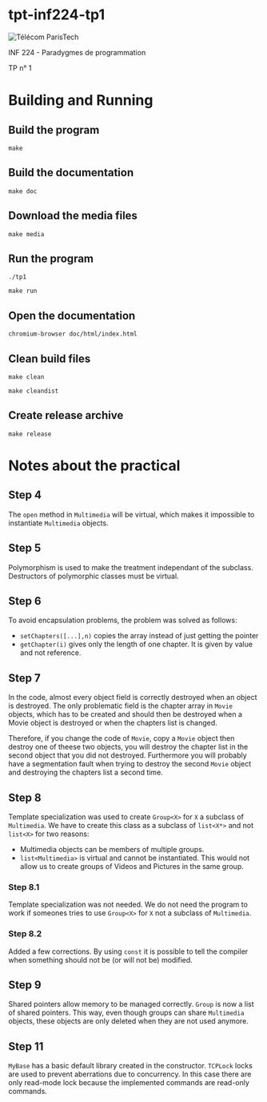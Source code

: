 # tpt-inf224-tp1

![Télécom ParisTech][tpt]

INF 224 - Paradygmes de programmation

TP n° 1

[tpt]: https://www.telecom-paristech.fr/fileadmin/maq14/img/logo.png

# Building and Running

## Build the program

```
make
```

## Build the documentation

```
make doc
```

## Download the media files

```
make media
```

## Run the program

```
./tp1
```

```
make run
```

## Open the documentation

```
chromium-browser doc/html/index.html
```

## Clean build files

```
make clean
```

```
make cleandist
```

## Create release archive

```
make release
```

# Notes about the practical

## Step 4

The `open` method in `Multimedia` will be virtual, which makes it impossible to instantiate `Multimedia` objects.

## Step 5

Polymorphism is used to make the treatment independant of the subclass. Destructors of polymorphic classes must be virtual.

## Step 6

To avoid encapsulation problems, the problem was solved as follows:
* `setChapters([...],n)` copies the array instead of just getting the pointer
* `getChapter(i)` gives only the length of one chapter. It is given by value and not reference.

## Step 7

In the code, almost every object field is correctly destroyed when an object is destroyed. The only problematic field is the chapter array in `Movie` objects, which has to be created and should then be destroyed when a Movie object is destroyed or when the chapters list is changed.

Therefore, if you change the code of `Movie`, copy a `Movie` object then destroy one of theese two objects, you will destroy the chapter list in the second object that you did not destroyed. Furthermore you will probably have a segmentation fault when trying to destroy the second `Movie` object and destroying the chapters list a second time.

## Step 8

Template specialization was used to create `Group<X>` for `X` a subclass of `Multimedia`.
We have to create this class as a subclass of `list<X*>` and not `list<X>` for two reasons:
* Multimedia objects can be members of multiple groups.
* `list<Multimedia>` is virtual and cannot be instantiated. This would not allow us to create groups of Videos and Pictures in the same group.

### Step 8.1

Template specialization was not needed. We do not need the program to work if someones tries to use `Group<X>` for `X` not a subclass of `Multimedia`.

### Step 8.2

Added a few corrections. By using `const` it is possible to tell the compiler when something should not be (or will not be) modified.

## Step 9

Shared pointers allow memory to be managed correctly. `Group` is now a list of shared pointers. This way, even though groups can share `Multimedia` objects, these objects are only deleted when they are not used anymore.

## Step 11

`MyBase` has a basic default library created in the constructor. `TCPLock` locks are used to prevent aberrations due to concurrency. In this case there are only read-mode lock because the implemented commands are read-only commands.

